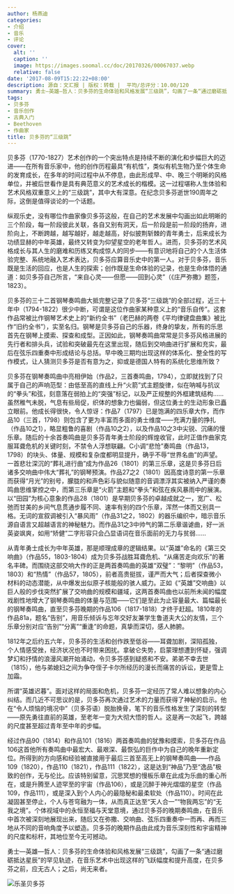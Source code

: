 ```yaml
---
author: 杨燕迪
categories:
- 介绍
- 音乐
- 评论
cover:
  alt: ''
  caption: ''
  image: https://images.soomal.cc/doc/20170326/00067037.webp
  relative: false
date: '2017-08-09T15:22:22+08:00'
description: 源自：文汇报 | 版权：转载 |  平均/总评分：10.00/120
summary: 勇士―英雄―哲人：贝多芬的生命体验和风格发展“三级跳”，勾画了一条“通过磨砺抵达星辰”的罕见轨迹，在音乐艺术中出现这样的飞跃幅度和提升高度，在贝多芬之前，应无古人；之后，尚无来者。
tags:
- 贝多芬
- 音乐创作
- 古典入门
- Beethoven
- 作曲家
title: 贝多芬的“三级跳”
---
```


贝多芬（1770-1827）艺术创作的一个突出特点是持续不断的演化和步幅巨大的迈进――在所有音乐家中，他的创作历程最具“有机性”，类似有机生物乃至个体生命的发育成长，在多年的时间过程中从不停息，由此形成早、中、晚三个明晰的风格单位，并被后世看作是具有典范意义的艺术成长的楷模。这一过程堪称人生体验和艺术风格双重意义上的“三级跳”，其中大有深意。在纪念贝多芬逝世190周年之际，这倒是值得谈论的一个话题。

纵观乐史，没有哪位作曲家像贝多芬这般，在自己的艺术发展中勾画出如此明晰的三个阶段，每一阶段彼此关联，各自又别有洞天，后一阶段是前一阶段的扬弃，进阶向上，不断跨越，越写越好，越走越高，好似披荆斩棘的青年勇士，后来成长为功绩显赫的中年英雄，最终又转变为仰望星空的老年哲人。进而，贝多芬的艺术风格成长与其人生的磨难和历练又构成惊人的同步――有意识地将自己的个人生活体验完整、系统地融入艺术表达，贝多芬应算音乐史中的第一人。对于贝多芬，音乐既是生活的回应，也是人生的探索；创作既是生命体验的记录，也是生命体悟的通道：如贝多芬自己所言，“来自心灵――但愿――回到心灵”（《庄严弥撒》题签，1823）。
  
贝多芬的三十二首钢琴奏鸣曲大抵完整记录了贝多芬“三级跳”的全部过程，近三十年中（1794-1822）很少中断，可谓是这位作曲家某种意义上的“音乐自传”。这套作品常被比作钢琴艺术史上的“新约全书”（老巴赫的两卷《平均律键盘曲集》被比作“旧约全书”），实至名归。钢琴是贝多芬自己的乐器，终身的挚友，所有的乐思首先在钢琴上摸索、探查和成型。正因如此，钢琴奏鸣曲常常是贝多芬风格进展的先行者和排头兵，试验和突破最先在这里出现，随后到交响曲进行扩展和充实，最后在弦乐四重奏中形成结论与总括。早中晚三期均出现这样的体系化、整全性的写作模式，让人猜测贝多芬是否有意为之，抑或是德国人特有的系统化思维所致？
  
贝多芬在钢琴奏鸣曲中亮相伊始（作品2，三首奏鸣曲，1794），立即就找到了只属于自己的声响范型：由低至高的直线上升“火箭”式主题旋律，似在呐喊与抗议的“拳头”和弦，刻意落在弱拍上的“突强”标记，以及严正规整的外框建筑结构……虽然稚气未脱，气息有些局促，织体的想象力也偏弱，但这位勇士的生动形象已矗立眼前。他成长得很快，令人惊讶：作品7（1797）已是饱满的四乐章大作，而作品10（三首，1798）则包含了更为丰富而多面的勇士维度――充满力量的挣扎（作品10之1），略显粗鲁的喜剧（作品10之2），以及作品10之3中尖锐、沉痛的慢乐章。随后的十余首奏鸣曲是贝多芬青年勇士阶段的辉煌收官，此时正值作曲家克服耳聋危机的关键时刻，不禁令人浮想联翩。C小调“悲怆”奏鸣曲（作品13，1798）的块头、体量、规模和复杂度都明显提升，确乎不辱“世界名曲”的声望。一首悲壮深沉的“葬礼进行曲”成为作品26（1801）的第三乐章，这是贝多芬日后诸多交响曲中伟大“葬礼”的钢琴预演。作品27之2（1801）因高度诗意的第一乐章而获得“月光”的别号，朦胧的和声色彩与貌似随意的音调漂浮其实被纳入严谨的奏鸣曲思维掌控之中，而第三乐章是“火箭”主题和“拳头”和弦在疾风暴雨中的展演。以“田园”为核心意象的作品28（1801）是早期贝多芬的卓越成就之一，宽广、松弛而甘美的乡间气息贯通步履不同、速率有别的四个乐章，浑然一体而又别具一格。无词的宣叙调被引入“暴风雨”（作品31之2，1802）的器乐编织中，暗示音乐源自语言又超越语言的神秘魅力。而作品31之3中帅气的第二乐章谐谑曲，好一派英姿飒爽，如用“矫健”二字形容只会凸显语词在音乐面前的无力与贫弱……
  
从青年勇士成长为中年英雄，那是顺理成章的逻辑结果。以“英雄”命名的《第三交响曲》（作品55，1803-1804）成为贝多芬战胜耳聋危机、“从痛苦走向欢乐”的著名丰碑。而围绕这部交响大作的正是两首奏鸣曲的英雄“双璧”：“黎明”（作品53，1803）和“热情”（作品57，1805），前者高贵挺拔，谨严而大气；后者探查微小材料的动态潜能，从中爆发出似原子核能般的骇人威力。正如《“英雄”交响曲》以巨人般的步伐突然扩展了交响曲的规模和疆域，这两首奏鸣曲也以前所未闻的幅度戏剧性地增大了钢琴奏鸣曲的体量与范围――它们是至此为止容量最大、篇幅最长的钢琴奏鸣曲，直至贝多芬晚期的作品106（1817-1818）才终于赶超。1810年的作品81a，题名“告别”，用音乐倾诉与忘年交好友兼学生鲁道夫大公的友情，三个乐章分别对应“告别”“分离”“重逢”的命题，真挚而深切，感人肺腑。
  
1812年之后约五六年，贝多芬的生活和创作跌至低谷――耳聋加剧，深陷孤独，个人情感受挫，经济状况也不时带来困扰。拿破仑失势，启蒙理想遭到怀疑，强调梦幻和抒情的浪漫风潮开始涌动，令贝多芬感到疑惑和不安。弟弟不幸去世（1815），他与弟媳妇之间为争夺侄子卡尔所经历的漫长而痛苦的诉讼，更是雪上加霜。
  
所谓“英雄迟暮”。面对这样的局面和危机，贝多芬一定经历了常人难以想象的内心纠结。而几近不可思议的是，贝多芬再次通过艺术的力量而获得了神秘的启示。他在“令人烦恼的境况中”（贝多芬语）脱胎换骨，笔下的音乐性格发生了深刻的转型――原先勇往直前的英雄，至老年一变为大彻大悟的哲人。这是再一次起飞，跨越的尺度甚至超过青年至中年的步幅。
  
经过作品90（1814）和作品101（1816）两首奏鸣曲的犹豫和摸索，贝多芬在作品106这首他所有奏鸣曲中最宏大、最艰深、最恢弘的巨作中为自己的晚年重新定位。所得到的方向感和经验被直接用于最后三首至高无上的钢琴奏鸣曲――作品109（1820），作品110（1821），作品111（1822），这是达到“神品”乃至“逸品”极致的创作，无与伦比。应该特别留意，沉思冥想的慢板乐章在此成为乐曲的重心所在，或是升腾至人迹罕至的宇宙（作品106），或是沉醉于神光熠熠的星空（作品109，作品111），或是深入到个人内心的最隐秘和最柔软处（作品110）。时间在此凝固甚至停止，个人与苍穹融为一体，从而真正达至“天人合一”“物我两忘”的“无我之境”。个体视域中的永恒至福与天堂意境，通过贝多芬的晚期奏鸣曲，在音乐中首次被深刻地展现出来，随后又在弥撒、交响曲、弦乐四重奏中一而再、再而三地从不同的音响角度予以塑造。贝多芬的晚期作品由此成为音乐深刻性和宇宙精神的尺度和标杆，其地位至今无可撼动。
  
勇士―英雄―哲人：贝多芬的生命体验和风格发展“三级跳”，勾画了一条“通过磨砺抵达星辰”的罕见轨迹，在音乐艺术中出现这样的飞跃幅度和提升高度，在贝多芬之前，应无古人；之后，尚无来者。

![乐圣贝多芬](https://images.soomal.cc/doc/20141215/00048023.webp)